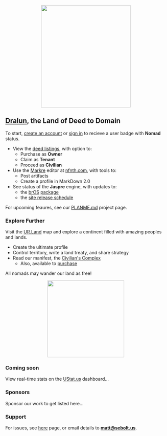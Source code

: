 
<p align="center"><img src="https://github.com/nfnth/res/raw/main/site/bird.png" width="280" height="320" /></p>
  
## [Dralun](https://dralun.com), the Land of Deed to Domain

To start, [create an account]() or [sign in]() to recieve a user badge with **Nomad** status.

- View the [deed listings](https://github.com/nfnth/nfnth/blob/master/doc/DEED.md), with option to:
  - Purchase as **Owner**
  - Claim as **Tenant**
  - Proceed as **Civilian**
- Use the [Markre](https://github.com/nfnth/nfnth/blob/master/doc/MATTDOWN.md) editor at [nfnth.com](https://nfnth.com), with tools to: 
  - Post artifacts
  - Create a profile in MarkDown 2.0
- See status of the **Jaspre** engine, with updates to:
  - the [brOS](https://github.com/nfnth/nfnth/blob/master/doc/BROS.md) [package]()
  - the [site release schedule]()

For upcoming feaures, see our [PLANME.md](https://github.com/users/nfnth/projects/3) project page.

### Explore Further

Visit the [UR.Land](https://ur.land) map and explore a continent filled with amazing peoples and lands. 

- Create the ultimate profile
- Control territory, write a land treaty, and share strategy
- Read our manifest, the [Civilian's Complex](https://github.com/nfnth/nfnth/blob/master/doc/CC.md)
  - Also, available to [purchase]()

All nomads may wander our land as free!

<p align="center"><img src="https://github.com/nfnth/res/raw/main/site/fox.png" width="240" height="240" /></p>
  
### Coming soon
 
View real-time stats on the [UStat.us](https://ustat.us) dashboard...
 
### Sponsors

Sponsor our work to get listed here...

### Support

For issues, see [here](https://github.com/nfnth/nfnth/issues) page, or email details to **matt@sebolt.us**.
